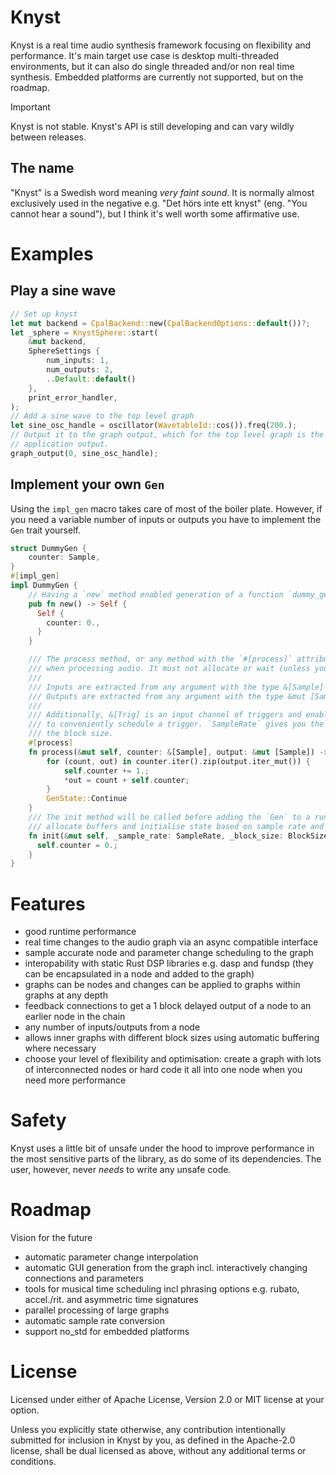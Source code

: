 # Knyst

Knyst is a real time audio synthesis framework focusing on flexibility and performance. It's main target use case is desktop multi-threaded environments, but it can also do single threaded and/or non real time synthesis. Embedded platforms are currently not supported, but on the roadmap.

> [!IMPORTANT]  
> Knyst is not stable. Knyst's API is still developing and can vary wildly between releases.

## The name

"Knyst" is a Swedish word meaning _very faint sound_. It is normally almost exclusively used in the negative e.g. "Det hörs inte ett knyst" (eng. "You cannot hear a sound"), but I think it's well worth some affirmative use.

# Examples

## Play a sine wave

```rust
// Set up knyst
let mut backend = CpalBackend::new(CpalBackendOptions::default())?;
let _sphere = KnystSphere::start(
    &mut backend,
    SphereSettings {
        num_inputs: 1,
        num_outputs: 2,
        ..Default::default()
    },
    print_error_handler,
);
// Add a sine wave to the top level graph
let sine_osc_handle = oscillator(WavetableId::cos()).freq(200.);
// Output it to the graph output, which for the top level graph is the
// application output.
graph_output(0, sine_osc_handle);
```

## Implement your own `Gen`

Using the `impl_gen` macro takes care of most of the boiler plate. However, if you need a variable number of inputs or outputs
you have to implement the `Gen` trait yourself.

```rust 
struct DummyGen {
    counter: Sample,
}
#[impl_gen]
impl DummyGen {
    // Having a `new` method enabled generation of a function `dummy_gen() -> Handle<DummyGenHandle>`
    pub fn new() -> Self {
      Self {
        counter: 0.,
      }
    }

    /// The process method, or any method with the `#[process]` attribute is what will be run every block
    /// when processing audio. It must not allocate or wait (unless you are doing non-realtime stuff).
    /// 
    /// Inputs are extracted from any argument with the type &[Sample]
    /// Outputs are extracted from any argument with the type &mut [Sample]
    /// 
    /// Additionally, &[Trig] is an input channel of triggers and enables the `inputname_trig()` method on the handle
    /// to conveniently schedule a trigger. `SampleRate` gives you the current sample rate and `BlockSize` gives you
    /// the block size.
    #[process]
    fn process(&mut self, counter: &[Sample], output: &mut [Sample]) -> GenState {
        for (count, out) in counter.iter().zip(output.iter_mut()) {
            self.counter += 1.;
            *out = count + self.counter;
        }
        GenState::Continue
    }
    /// The init method will be called before adding the `Gen` to a running graph. Here is where you can
    /// allocate buffers and initialise state based on sample rate and block size.
    fn init(&mut self, _sample_rate: SampleRate, _block_size: BlockSize, _node_id: NodeId) {
      self.counter = 0.;
    }
}
```

# Features

- good runtime performance
- real time changes to the audio graph via an async compatible interface
- sample accurate node and parameter change scheduling to the graph
- interopability with static Rust DSP libraries e.g. dasp and fundsp (they can be encapsulated in a node and added to the graph)
- graphs can be nodes and changes can be applied to graphs within graphs at any depth
- feedback connections to get a 1 block delayed output of a node to an earlier node in the chain
- any number of inputs/outputs from a node
- allows inner graphs with different block sizes using automatic buffering where necessary
- choose your level of flexibility and optimisation: create a graph with lots of interconnected nodes or hard code it all into one node when you need more performance

# Safety

Knyst uses a little bit of unsafe under the hood to improve performance in the most sensitive parts of the library, as do some of its dependencies. The user, however, never _needs_ to write any unsafe code.

# Roadmap

Vision for the future

- automatic parameter change interpolation
- automatic GUI generation from the graph incl. interactively changing connections and parameters
- tools for musical time scheduling incl phrasing options e.g. rubato, accel./rit. and asymmetric time signatures
- parallel processing of large graphs
- automatic sample rate conversion
- support no_std for embedded platforms

# License

Licensed under either of Apache License, Version 2.0 or MIT license at your option.

Unless you explicitly state otherwise, any contribution intentionally submitted for inclusion in Knyst by you, as defined in the Apache-2.0 license, shall be dual licensed as above, without any additional terms or conditions.
